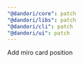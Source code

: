 ```yaml
---
"@dandori/core": patch
"@dandori/libs": patch
"@dandori/cli": patch
"@dandori/ui": patch
---
```


Add miro card position

